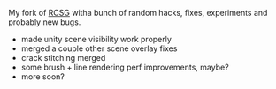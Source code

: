 My fork of [RCSG](https://github.com/LogicalError/realtime-CSG-for-unity) witha bunch of random hacks, fixes, experiments and probably new bugs.

* made unity scene visibility work properly
* merged a couple other scene overlay fixes
* crack stitching merged
* some brush + line rendering perf improvements, maybe?
* more soon?

